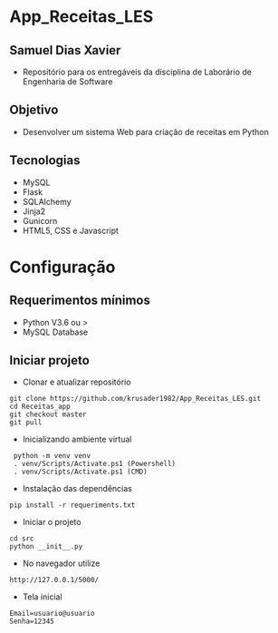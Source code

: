 # App_Receitas_LES


## Samuel Dias Xavier

* Repositório para os entregáveis da disciplina de Laborário de Engenharia de Software

## Objetivo
- Desenvolver um sistema Web para criação de receitas em Python

## Tecnologias
- MySQL
- Flask
- SQLAlchemy
- Jinja2
- Gunicorn
- HTML5, CSS e Javascript

# Configuração

## Requerimentos mínimos
- Python V3.6 ou >
- MySQL Database

## Iniciar projeto
- Clonar e atualizar repositório
```
git clone https://github.com/krusader1982/App_Receitas_LES.git
cd Receitas_app
git checkout master
git pull
```
- Inicializando ambiente virtual
```
 python -m venv venv
 . venv/Scripts/Activate.ps1 (Powershell)
 . venv/Scripts/Activate.ps1 (CMD)
```


- Instalação das dependências
```
pip install -r requeriments.txt
```

- Iniciar o projeto

```
cd src
python __init__.py
```

- No navegador utilize
```
http://127.0.0.1/5000/
```

- Tela inicial

```
Email=usuario@usuario
Senha=12345
```